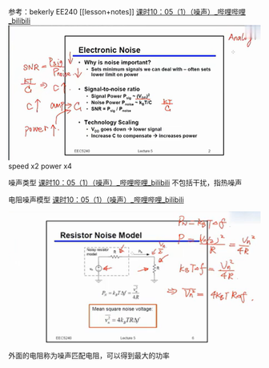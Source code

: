 参考：bekerly EE240 [[lesson+notes]]
[课时10：05（1）（噪声）\_哔哩哔哩\_bilibili](https://www.bilibili.com/video/BV1h741137K1?t=243.5&p=10)
![](https://raw.githubusercontent.com/acdefg/cdn/main/obsidian/20230428105815.png)
speed x2  power x4

噪声类型
[课时10：05（1）（噪声）\_哔哩哔哩\_bilibili](https://www.bilibili.com/video/BV1h741137K1?t=357.1&p=10)
不包括干扰，指热噪声

电阻噪声模型
[课时10：05（1）（噪声）\_哔哩哔哩\_bilibili](https://www.bilibili.com/video/BV1h741137K1?t=639.9&p=10) 

![](https://raw.githubusercontent.com/acdefg/cdn/main/obsidian/20230428112039.png)
外面的电阻称为噪声匹配电阻，可以得到最大的功率


